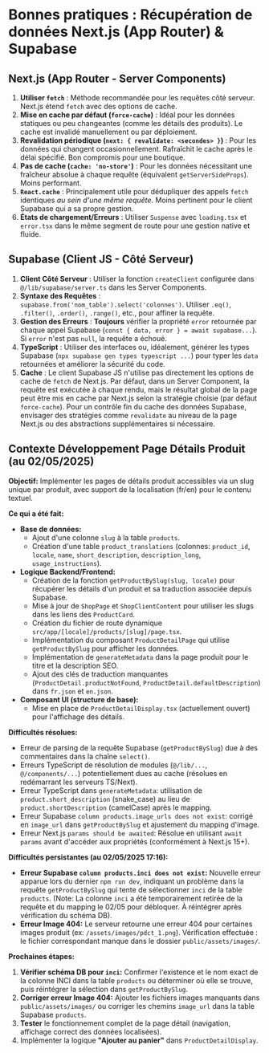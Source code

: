 # Bonnes pratiques : Récupération de données Next.js (App Router) & Supabase

## Next.js (App Router - Server Components)

1.  **Utiliser `fetch`** : Méthode recommandée pour les requêtes côté serveur. Next.js étend `fetch` avec des options de cache.
2.  **Mise en cache par défaut (`force-cache`)** : Idéal pour les données statiques ou peu changeantes (comme les détails des produits). Le cache est invalidé manuellement ou par déploiement.
3.  **Revalidation périodique (`next: { revalidate: <secondes> }`)** : Pour les données qui changent occasionnellement. Rafraîchit le cache après le délai spécifié. Bon compromis pour une boutique.
4.  **Pas de cache (`cache: 'no-store'`)** : Pour les données nécessitant une fraîcheur absolue à chaque requête (équivalent `getServerSideProps`). Moins performant.
5.  **`React.cache`** : Principalement utile pour dédupliquer des appels `fetch` identiques *au sein d'une même requête*. Moins pertinent pour le client Supabase qui a sa propre gestion.
6.  **États de chargement/Erreurs** : Utiliser `Suspense` avec `loading.tsx` et `error.tsx` dans le même segment de route pour une gestion native et fluide.

## Supabase (Client JS - Côté Serveur)

1.  **Client Côté Serveur** : Utiliser la fonction `createClient` configurée dans `@/lib/supabase/server.ts` dans les Server Components.
2.  **Syntaxe des Requêtes** : `supabase.from('nom_table').select('colonnes')`. Utiliser `.eq()`, `.filter()`, `.order()`, `.range()`, etc., pour affiner la requête.
3.  **Gestion des Erreurs** : **Toujours** vérifier la propriété `error` retournée par chaque appel Supabase (`const { data, error } = await supabase...`). Si `error` n'est pas `null`, la requête a échoué.
4.  **TypeScript** : Utiliser des interfaces ou, idéalement, générer les types Supabase (`npx supabase gen types typescript ...`) pour typer les `data` retournées et améliorer la sécurité du code.
5.  **Cache** : Le client Supabase JS n'utilise pas directement les options de cache de `fetch` de Next.js. Par défaut, dans un Server Component, la requête est exécutée à chaque rendu, mais le résultat global de la page peut être mis en cache par Next.js selon la stratégie choisie (par défaut `force-cache`). Pour un contrôle fin du cache des données Supabase, envisager des stratégies comme `revalidate` au niveau de la page Next.js ou des abstractions supplémentaires si nécessaire.

## Contexte Développement Page Détails Produit (au 02/05/2025)

**Objectif:** Implémenter les pages de détails produit accessibles via un slug unique par produit, avec support de la localisation (fr/en) pour le contenu textuel.

**Ce qui a été fait:**

*   **Base de données:**
    *   Ajout d'une colonne `slug` à la table `products`.
    *   Création d'une table `product_translations` (colonnes: `product_id`, `locale`, `name`, `short_description`, `description_long`, `usage_instructions`).
*   **Logique Backend/Frontend:**
    *   Création de la fonction `getProductBySlug(slug, locale)` pour récupérer les détails d'un produit et sa traduction associée depuis Supabase.
    *   Mise à jour de `ShopPage` et `ShopClientContent` pour utiliser les slugs dans les liens des `ProductCard`.
    *   Création du fichier de route dynamique `src/app/[locale]/products/[slug]/page.tsx`.
    *   Implémentation du composant `ProductDetailPage` qui utilise `getProductBySlug` pour afficher les données.
    *   Implémentation de `generateMetadata` dans la page produit pour le titre et la description SEO.
    *   Ajout des clés de traduction manquantes (`ProductDetail.productNotFound`, `ProductDetail.defaultDescription`) dans `fr.json` et `en.json`.
*   **Composant UI (structure de base):**
    *   Mise en place de `ProductDetailDisplay.tsx` (actuellement ouvert) pour l'affichage des détails.

**Difficultés résolues:**

*   Erreur de parsing de la requête Supabase (`getProductBySlug`) due à des commentaires dans la chaîne `select()`.
*   Erreurs TypeScript de résolution de modules (`@/lib/...`, `@/components/...`) potentiellement dues au cache (résolues en redémarrant les serveurs TS/Next).
*   Erreur TypeScript dans `generateMetadata`: utilisation de `product.short_description` (snake_case) au lieu de `product.shortDescription` (camelCase) après le mapping.
*   Erreur Supabase `column products.image_urls does not exist`: corrigé en `image_url` dans `getProductBySlug` et ajustement du mapping d'image.
*   Erreur Next.js `params should be awaited`: Résolue en utilisant `await params` avant d'accéder aux propriétés (conformément à Next.js 15+).

**Difficultés persistantes (au 02/05/2025 17:16):**

*   **Erreur Supabase `column products.inci does not exist`:** Nouvelle erreur apparue lors du dernier `npm run dev`, indiquant un problème dans la requête `getProductBySlug` qui tente de sélectionner `inci` de la table `products`. (Note: La colonne `inci` a été temporairement retirée de la requête et du mapping le 02/05 pour débloquer. À réintégrer après vérification du schéma DB).
*   **Erreur Image 404:** Le serveur retourne une erreur 404 pour certaines images produit (ex: `/assets/images/pdct_1.png`). Vérification effectuée : le fichier correspondant manque dans le dossier `public/assets/images/`.

**Prochaines étapes:**

1.  **Vérifier schéma DB pour `inci`:** Confirmer l'existence et le nom exact de la colonne INCI dans la table `products` ou déterminer où elle se trouve, puis réintégrer la sélection dans `getProductBySlug`.
2.  **Corriger erreur Image 404:** Ajouter les fichiers images manquants dans `public/assets/images/` ou corriger les chemins `image_url` dans la table Supabase `products`.
3.  **Tester** le fonctionnement complet de la page détail (navigation, affichage correct des données localisées).
4.  Implémenter la logique **"Ajouter au panier"** dans `ProductDetailDisplay`.
